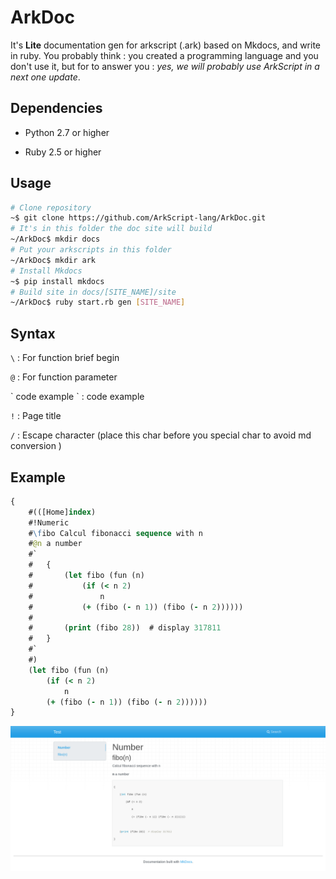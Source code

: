 # ArkDoc

It's **Lite** documentation gen for arkscript (.ark) based on Mkdocs, and write in ruby. You probably think : you created a programming language and you don't use it, but for to answer you : _yes, we will probably use ArkScript in a next one update_.


## Dependencies

+ Python 2.7 or higher

+ Ruby 2.5 or higher


## Usage

```bash
# Clone repository
~$ git clone https://github.com/ArkScript-lang/ArkDoc.git
# It's in this folder the doc site will build
~/ArkDoc$ mkdir docs
# Put your arkscripts in this folder 
~/ArkDoc$ mkdir ark
# Install Mkdocs
~$ pip install mkdocs 
# Build site in docs/[SITE_NAME]/site
~/ArkDoc$ ruby start.rb gen [SITE_NAME]
```


## Syntax

`\` : For function brief begin

`@` : For function parameter 

\` code example \` : code example

`!` : Page title

`/` : Escape character (place this char before you special char to avoid md conversion )


## Example
```clojure
{
	#(([Home]index)
	#!Numeric
	#\fibo Calcul fibonacci sequence with n
	#@n a number
	#`
	#	{
	#		(let fibo (fun (n)
	#			(if (< n 2)
	#				n
	#			(+ (fibo (- n 1)) (fibo (- n 2))))))
	#
	#		(print (fibo 28))  # display 317811
	#	}
	#`
	#)
	(let fibo (fun (n)
		(if (< n 2)
			n
		(+ (fibo (- n 1)) (fibo (- n 2))))))
}
```
![basic mode](./images/example.png)